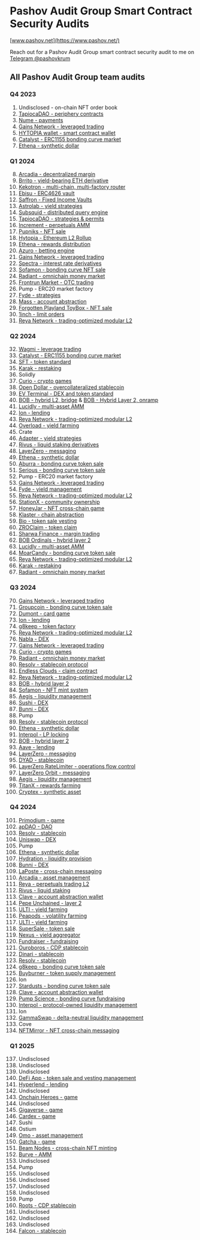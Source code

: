 # Pashov Audit Group Smart Contract Security Audits

[www.pashov.net](https://www.pashov.net/)

Reach out for a Pashov Audit Group smart contract security audit to me on [Telegram @pashovkrum](https://t.me/pashovkrum)

## All Pashov Audit Group team audits

### Q4 2023

1. Undisclosed - on-chain NFT order book
2. [TapiocaDAO - periphery contracts](team/pdf/TapiocaDAO-security-review.pdf)
3. [Nume - payments](team/pdf/Nume-security-review.pdf)
4. [Gains Network - leveraged trading](team/pdf/GainsNetwork-security-review.pdf)
5. [HYTOPIA wallet - smart contract wallet](team/pdf/HYTOPIAWallet-security-review.pdf)
6. [Catalyst - ERC1155 bonding curve market](team/pdf/Catalyst-security-review.pdf)
7. [Ethena - synthetic dollar](team/pdf/Ethena-security-review.pdf)

### Q1 2024

8. [Arcadia - decentralized margin](team/pdf/Arcadia-security-review.pdf)
9. [Brrito - yield-bearing ETH derivative](team/pdf/Brrito-security-review.pdf)
10. [Kekotron - multi-chain, multi-factory router](team/pdf/Kekotron-security-review.pdf)
11. [Ebisu - ERC4626 vault](team/pdf/Ebisu-security-review.pdf)
12. [Saffron - Fixed Income Vaults](team/pdf/Saffron-security-review.pdf)
13. [Astrolab - yield strategies](team/pdf/Astrolab-security-review.pdf)
14. [Subsquid - distributed query engine](team/pdf/Subsquid-security-review.pdf)
15. [TapiocaDAO - strategies & permits](team/pdf/TapiocaDAO-security-review-february.pdf)
16. [Increment - perpetuals AMM](team/pdf/Increment-security-review.pdf)
17. [Pupniks - NFT sale](team/pdf/Pupniks-security-review.pdf)
18. [Hytopia - Ethereum L2 Rollup](team/pdf/Hytopia-security-review.pdf)
19. [Ethena - rewards distribution](team/pdf/Ethena-security-review-february.pdf)
20. [Azuro - betting engine](team/pdf/Azuro_security_review.pdf)
21. [Gains Network - leveraged trading](team/pdf/GainsNetwork-security-review-February.pdf)
22. [Spectra - interest rate derivatives](team/pdf/Spectra-security-review.pdf)
23. [Sofamon - bonding curve NFT sale](team/pdf/Sofamon-security-review.pdf)
24. [Radiant - omnichain money market](team/pdf/Radiant-security-review.pdf)
25. [Frontrun Market - OTC trading](team/pdf/FrontrunMarket-security-review.pdf)
26. Pump - ERC20 market factory
27. [Fyde - strategies](team/pdf/Fyde-security-review.pdf)
28. [Mass - account abstraction](team/pdf/Mass-security-review.pdf)
29. [Forgotten Playland ToyBox - NFT sale](team/pdf/ForgottenPlayland-security-review.pdf)
30. [1inch - limit orders](team/pdf/1inch-security-review.pdf)
31. [Reya Network - trading-optimized modular L2](team/pdf/ReyaNetwork-security-review.pdf)

### Q2 2024

32. [Wagmi - leverage trading](team/pdf/Wagmi-security-review.pdf)
33. [Catalyst - ERC1155 bonding curve market](team/pdf/Catalyst-security-review-april.pdf)
34. [SFT - token standard](team/pdf/SFT-security-review.pdf)
35. [Karak - restaking](team/pdf/Karak-security-review.pdf)
36. Solidly
37. [Curio - crypto games](team/pdf/Curio-security-review.pdf)
38. [Open Dollar - overcollateralized stablecoin](team/pdf/OpenDollar-security-review.pdf)
39. [EV Terminal - DEX and token standard](team/pdf/EVTerminal-security-review.pdf)
40. [BOB - hybrid L2, bridge](team/pdf/BOB-USDCBridge-security-review.pdf) & [BOB - Hybrid Layer 2, onramp](team/pdf/BOB-Onramp-security-review.pdf)
41. [Lucidly - multi-asset AMM](team/pdf/Lucidly-security-review.pdf)
42. [Ion - lending](team/pdf/IonProtocol-security-review.pdf)
43. [Reya Network - trading-optimized modular L2](team/pdf/ReyaNetwork-security-review-April.pdf)
44. [Overload - yield farming](team/pdf/Overload-security-review.pdf)
45. Crate
46. [Adapter - yield strategies](team/pdf/AdapterFinance-security-review.pdf)
47. [Rivus - liquid staking derivatives](team/pdf/Rivus-security-review.pdf)
48. [LayerZero - messaging](team/pdf/LayerZero-security-review.pdf)
49. [Ethena - synthetic dollar](team/pdf/Ethena-security-review-May.pdf)
50. [Aburra - bonding curve token sale](team/pdf/Aburra-security-review.pdf)
51. [Serious - bonding curve token sale](team/pdf/Serious-security-review.pdf)
52. Pump - ERC20 market factory
53. [Gains Network - leveraged trading](team/pdf/GainsNetwork-security-review-May.pdf)
54. [Fyde - yield management](team/pdf/Fyde-security-review-May.pdf)
55. [Reya Network - trading-optimized modular L2](team/pdf/ReyaNetwork-security-review-June.pdf)
56. [StationX - community ownership](team/pdf/StationX-security-review.pdf)
57. [HoneyJar - NFT cross-chain game](team/pdf/HoneyJar-security-review.pdf)
58. [Klaster - chain abstraction](team/pdf/Klaster-security-review.pdf)
59. [Bio - token sale vesting](team/pdf/Bio-security-review.pdf)
60. [ZROClaim - token claim](team/pdf/LayerZeroZROClaim-security-review.pdf)
61. [Sharwa Finance - margin trading](team/pdf/SharwaFinance-security-review.pdf)
62. [BOB Ordinals - hybrid layer 2](team/pdf/BOB-security-review-June.pdf)
63. [Lucidly - multi-asset AMM](team/pdf/Lucidly-security-review-June.pdf)
64. [MoarCandy - bonding curve token sale](team/pdf/MoarCandy-security-review.pdf)
65. [Reya Network - trading-optimized modular L2](team/pdf/ReyaNetwork-security-review-June2.pdf)
66. [Karak - restaking](team/pdf/Karak-security-review-June.pdf)
67. [Radiant - omnichain money market](team/pdf/Radiant-security-review-June.pdf)

### Q3 2024

70. [Gains Network - leveraged trading](team/pdf/GainsNetwork-security-review-July.pdf)
71. [Groupcoin - bonding curve token sale](team/pdf/Groupcoin-security-review.pdf)
72. [Dumont - card game](team/pdf/Dumont-security-review.pdf)
73. [Ion - lending](team/pdf/IonProtocol-security-review-July.pdf)
74. [g8keep - token factory](team/pdf/g8keep-security-review.pdf)
75. [Reya Network - trading-optimized modular L2](team/pdf/ReyaNetwork-security-review-July.pdf)
76. [Nabla - DEX](team/pdf/Nabla-security-review.pdf)
77. [Gains Network - leveraged trading](team/pdf/GainsNetwork-security-July2.pdf)
78. [Curio - crypto games](team/pdf/Curio-security-review-July.pdf)
79. [Radiant - omnichain money market](team/pdf/Radiant-security-review-July.pdf)
80. [Resolv - stablecoin protocol](team/pdf/Resolv-security-review.pdf)
81. [Endless Clouds - claim contract](team/pdf/EndlessClouds-security-review.pdf)
82. [Reya Network - trading-optimized modular L2](team/pdf/ReyaNetwork-security-review-August.pdf)
83. [BOB - hybrid layer 2](team/pdf/BOB-security-review-August.pdf)
84. [Sofamon - NFT mint system](team/pdf/Sofamon-security-review-August.pdf)
85. [Aegis - liquidity management](team/pdf/AegisVault-security-review.pdf)
86. [Sushi - DEX](team/pdf/SushiSwap-security-review.pdf)
87. [Bunni - DEX](team/pdf/Bunni-security-review-August.pdf)
88. Pump
89. [Resolv - stablecoin protocol](team/pdf/Resolv-security-review-August.pdf)
90. [Ethena - synthetic dollar](team/pdf/Ethena-security-review-August.pdf)
91. [Interpol - LP locking](team/pdf/Interpol-security-review.pdf)
92. [BOB - hybrid layer 2](team/pdf/BOB-security-review-September.pdf)
93. [Aave - lending](team/pdf/Aave-security-review.pdf)
94. [LayerZero - messaging](team/pdf/LayerZero-security-review-September.pdf)
95. [DYAD - stablecoin](team/pdf/Dyad-security-review.pdf)
96. [LayerZero RateLimiter - operations flow control](team/pdf/LZRateLimiter-security-review.pdf)
97. [LayerZero Orbit - messaging](team/pdf/LZOrbit-security-review.pdf)
98. [Aegis - liquidity management](team/pdf/Aegis-security-review-September.pdf)
99. [TitanX - rewards farming](team/pdf/TitanX-security-review.pdf)
100.  [Cryptex - synthetic asset](team/pdf/Cryptex-security-review.pdf)

### Q4 2024

101. [Primodium - game](team/pdf/Primodium-security-review_2024-10-02.pdf)
102. [apDAO - DAO](team/pdf/apDAO-security-review_2024-10-03.pdf)
103. [Resolv - stablecoin](team/pdf/Resolv-security-review-October.pdf)
104. [Uniswap - DEX](team/pdf/Uniswap-security-review-October.pdf)
105. Pump
106. [Ethena - synthetic dollar](team/pdf/Ethena-security-review-October.pdf)
107. [Hydration - liquidity provision](team/pdf/Hydration-security-review-October.pdf)
108. [Bunni - DEX](team/pdf/Bunni-security-review-October.pdf)
109. [LaPoste - cross-chain messaging](team/pdf/LaPoste-security-review-October.pdf)
110. [Arcadia - asset management](team/pdf/Arcadia-security-review-October.pdf)
111. [Reya - perpetuals trading L2](team/pdf/Reya-security-review-October.pdf)
112. [Rivus - liquid staking](team/pdf/Rivus-security-review-October.pdf)
113. [Clave - account abstraction wallet](team/pdf/Clave-security-review_2024-11-02.pdf)
114. [Pepe Unchained - layer 2](team/pdf/PepeUnchained-security-review-November.pdf)
115. [ULTI - yield farming](team/pdf/ULTI-security-review-November.pdf)
116. [Peapods - volatility farming](team/pdf/Peapods-security-review_2024-11-16.pdf)
117. [ULTI - yield farming](team/pdf/ULTI-security-review-November2.pdf)
118. [SuperSale - token sale](team/pdf/SuperSale-security-review-November.pdf)
119. [Nexus - yield aggregator](team/pdf/Nexus-security-review_2024-11-29.pdf)
120. [Fundraiser - fundraising](team/pdf/Fundraiser-security-review_2024-11-30.pdf)
121. [Ouroboros - CDP stablecoin](team/pdf/Ouroboros-security-review_2024-12-06.pdf)
122. [Dinari - stablecoin](team/pdf/Dinari-security-review_2024-12-07.pdf)
123. [Resolv - stablecoin](team/pdf/Resolv-security-review_2024-12-09.pdf)
124. [g8keep - bonding curve token sale](team/pdf/g8keep-security-review_2024-12-12.pdf)
125. [Buyburner - token supply management](team/pdf/BuyBurner-security-review_2024-12-14.pdf)
126. Ion
127. [Stardusts - bonding curve token sale](team/pdf/Stardusts-security-review_2024-12-19.pdf)
128. [Clave - account abstraction wallet](team/pdf/Clave-security-review_2024-12-23.pdf)
129. [Pump Science - bonding curve fundraising](team/pdf/PumpScience-security-review_2024-12-24.pdf)
130. [Interpol - protocol-owned liquidity management](team/pdf/Interpol-security-review_2024-12-24.pdf)
131. Ion
132. [GammaSwap - delta-neutral liquidity management](team/pdf/GammaSwap-security-review_2024-12-30.pdf)
133. Cove
134. [NFTMirror - NFT cross-chain messaging](team/pdf/NFTMirror-security-review_2024-12-30.pdf)

### Q1 2025

137. Undisclosed
138. Undisclosed
139. Undisclosed
140. [DeFi App - token sale and vesting management](team/pdf/DefiApp-security-review_2025-01-08.pdf)
141. [Hyperlend - lending](team/pdf/Hyperlend-security-review_2025-01-11.pdf)
142. Undisclosed
143. [Onchain Heroes - game](team/pdf/OnchainHeroes-security-review_2025-01-13.pdf)
144. Undisclosed
145. [Gigaverse - game](team/pdf/Gigaverse-security-review_2025-01-18.pdf)
146. [Cardex - game](team/pdf/Cardex-security-review_2025-01-21.pdf)
147. Sushi
148. Ostium
149. [Omo - asset management](team/pdf/Omo-security-review_2025-01-25.pdf)
150. [Gatcha - game](team/pdf/Gacha-security-review_2025-01-27.pdf)
151. [Beam Nodes - cross-chain NFT minting](team/pdf/BeamNodes-security-review_2025-01-28.pdf)
152. [Burve - AMM](team/pdf/Burve-security-review_2025-01-29.pdf)
153. Undisclosed
154. Pump
155. Undisclosed
156. Undisclosed
157. Undisclosed
158. Undisclosed
159. Pump
160. [Roots - CDP stablecoin](team/pdf/Roots-security-review_2025-02-09.pdf)
161. Undisclosed
162. Undisclosed
163. Undisclosed
164. [Falcon - stablecoin](team/pdf/Falcon-security-review_2025-02-17.pdf)
